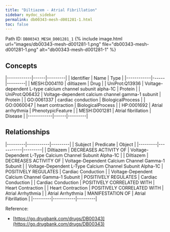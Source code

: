 ```yaml
---
title: "Diltiazem - Atrial Fibrillation"
sidebar: mydoc_sidebar
permalink: db00343-mesh-d001281-1.html
toc: false 
---
```



Path ID: `DB00343_MESH_D001281_1`
{% include image.html url="images/db00343-mesh-d001281-1.png" file="db00343-mesh-d001281-1.png" alt="db00343-mesh-d001281-1" %}

## Concepts

|------------|------|---------|
| Identifier | Name | Type    |
|------------|------|---------|
| MESH:D004110 | diltiazem | Drug |
| UniProt:Q13936 | Voltage-dependent L-type calcium channel subunit alpha-1C | Protein |
| UniProt:Q06432 | Voltage-dependent calcium channel gamma-1 subunit | Protein |
| GO:0061337 | cardiac conduction | BiologicalProcess |
| GO:0060047 | heart contraction | BiologicalProcess |
| HP:0001692 | Atrial arrhythmia | PhenotypicFeature |
| MESH:D001281 | Atrial fibrillation | Disease |
|------------|------|---------|

## Relationships

|---------|-----------|---------|
| Subject | Predicate | Object  |
|---------|-----------|---------|
| Diltiazem | DECREASES ACTIVITY OF | Voltage-Dependent L-Type Calcium Channel Subunit Alpha-1C |
| Diltiazem | DECREASES ACTIVITY OF | Voltage-Dependent Calcium Channel Gamma-1 Subunit |
| Voltage-Dependent L-Type Calcium Channel Subunit Alpha-1C | POSITIVELY REGULATES | Cardiac Conduction |
| Voltage-Dependent Calcium Channel Gamma-1 Subunit | POSITIVELY REGULATES | Cardiac Conduction |
| Cardiac Conduction | POSITIVELY CORRELATED WITH | Heart Contraction |
| Heart Contraction | POSITIVELY CORRELATED WITH | Atrial Arrhythmia |
| Atrial Arrhythmia | MANIFESTATION OF | Atrial Fibrillation |
|---------|-----------|---------|

Reference: 
  - [https://go.drugbank.com/drugs/DB00343](https://go.drugbank.com/drugs/DB00343)
